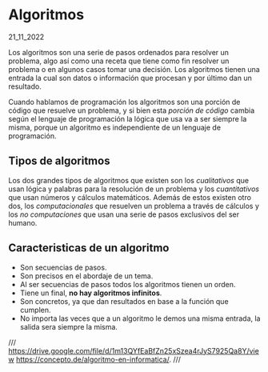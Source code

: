 # Algoritmos
21_11_2022

Los algoritmos son una serie de pasos ordenados para resolver un problema, algo así como una receta que tiene como fin resolver un problema o en algunos casos tomar una decisión. Los algoritmos tienen una entrada la cual son datos o información que procesan y por último dan un resultado.

Cuando hablamos de programación los algoritmos son una porción de código que resuelve un problema, y si bien esta *porción de código* cambia según el lenguaje de programación la lógica que usa va a ser siempre la misma, porque un algoritmo es independiente de un lenguaje de programación.

## Tipos de algoritmos

Los dos grandes tipos de algoritmos que existen son los *cualitativos* que usan lógica y palabras para la resolución de un problema y los *cuantitativos* que usan números y cálculos matemáticos. Además de estos existen otro dos, los *computacionales* que resuelven un problema a través de cálculos y los *no computaciones* que usan una serie de pasos exclusivos del ser humano.

## Caracteristicas de un algoritmo

* Son secuencias de pasos.
* Son precisos en el abordaje de un tema.
* Al ser secuencias de pasos todos los algoritmos tienen un orden.
* Tiene un final, **no hay algoritmos infinitos**.
* Son concretos, ya que dan resultados en base a la función que cumplen.
* No importa las veces que a un algoritmo le demos una misma entrada, la salida sera siempre la misma.


/// 
https://drive.google.com/file/d/1m13QYfEaBfZn25xSzea4rJyS7925Qa8Y/view
https://concepto.de/algoritmo-en-informatica/.
///
